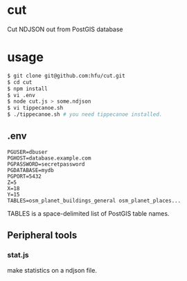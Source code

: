# cut
Cut NDJSON out from PostGIS database

# usage
```sh
$ git clone git@github.com:hfu/cut.git
$ cd cut
$ npm install
$ vi .env
$ node cut.js > some.ndjson
$ vi tippecanoe.sh
$ ./tippecanoe.sh # you need tippecanoe installed.
```

## .env
```.env
PGUSER=dbuser
PGHOST=database.example.com
PGPASSWORD=secretpassword
PGDATABASE=mydb
PGPORT=5432
Z=5
X=18
Y=15
TABLES=osm_planet_buildings_general osm_planet_places...
```
TABLES is a space-delimited list of PostGIS table names.

## Peripheral tools
### stat.js
make statistics on a ndjson file.
